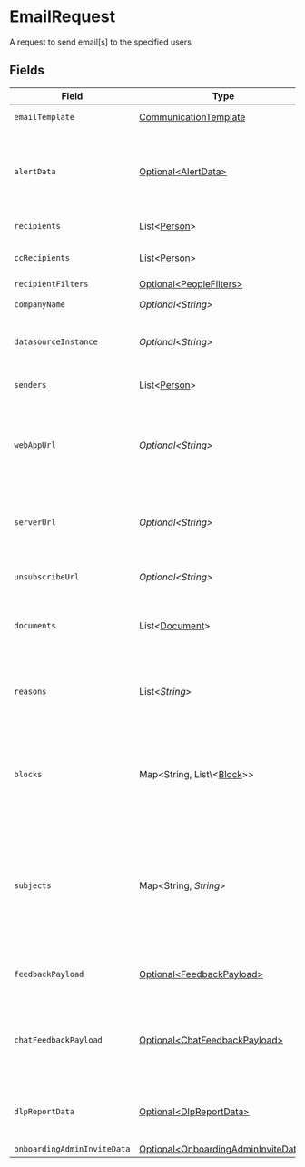 # EmailRequest

A request to send email[s] to the specified users


## Fields

| Field                                                                                                                                            | Type                                                                                                                                             | Required                                                                                                                                         | Description                                                                                                                                      |
| ------------------------------------------------------------------------------------------------------------------------------------------------ | ------------------------------------------------------------------------------------------------------------------------------------------------ | ------------------------------------------------------------------------------------------------------------------------------------------------ | ------------------------------------------------------------------------------------------------------------------------------------------------ |
| `emailTemplate`                                                                                                                                  | [CommunicationTemplate](../../models/components/CommunicationTemplate.md)                                                                        | :heavy_check_mark:                                                                                                                               | The type of email to send                                                                                                                        |
| `alertData`                                                                                                                                      | [Optional\<AlertData>](../../models/components/AlertData.md)                                                                                     | :heavy_minus_sign:                                                                                                                               | Admin alert related information that is used to construct the admin alert email                                                                  |
| `recipients`                                                                                                                                     | List\<[Person](../../models/components/Person.md)>                                                                                               | :heavy_minus_sign:                                                                                                                               | The people to send emails to                                                                                                                     |
| `ccRecipients`                                                                                                                                   | List\<[Person](../../models/components/Person.md)>                                                                                               | :heavy_minus_sign:                                                                                                                               | The people to CC for each email                                                                                                                  |
| `recipientFilters`                                                                                                                               | [Optional\<PeopleFilters>](../../models/components/PeopleFilters.md)                                                                             | :heavy_minus_sign:                                                                                                                               | N/A                                                                                                                                              |
| `companyName`                                                                                                                                    | *Optional\<String>*                                                                                                                              | :heavy_minus_sign:                                                                                                                               | Name of the company.                                                                                                                             |
| `datasourceInstance`                                                                                                                             | *Optional\<String>*                                                                                                                              | :heavy_minus_sign:                                                                                                                               | The instance ID of the datasource (if any)                                                                                                       |
| `senders`                                                                                                                                        | List\<[Person](../../models/components/Person.md)>                                                                                               | :heavy_minus_sign:                                                                                                                               | The people who triggered this email                                                                                                              |
| `webAppUrl`                                                                                                                                      | *Optional\<String>*                                                                                                                              | :heavy_minus_sign:                                                                                                                               | The URL of the client triggering the request, as received in the ClientConfig                                                                    |
| `serverUrl`                                                                                                                                      | *Optional\<String>*                                                                                                                              | :heavy_minus_sign:                                                                                                                               | The URL of the QE instance the email request is processed by.                                                                                    |
| `unsubscribeUrl`                                                                                                                                 | *Optional\<String>*                                                                                                                              | :heavy_minus_sign:                                                                                                                               | The URL to unsubscribe from emails.                                                                                                              |
| `documents`                                                                                                                                      | List\<[Document](../../models/components/Document.md)>                                                                                           | :heavy_minus_sign:                                                                                                                               | The documents this email request refers to                                                                                                       |
| `reasons`                                                                                                                                        | List\<*String*>                                                                                                                                  | :heavy_minus_sign:                                                                                                                               | Reasons this email request was sent. Will be shown directly to end user.                                                                         |
| `blocks`                                                                                                                                         | Map\<String, List\\<[Block](../../models/components/Block.md)>>                                                                                  | :heavy_minus_sign:                                                                                                                               | For building complex email UIs, we use a block structure that dictates what we create in the UI                                                  |
| `subjects`                                                                                                                                       | Map\<String, *String*>                                                                                                                           | :heavy_minus_sign:                                                                                                                               | Mapping of recipientIds to the email subject they are to receive. Optional and only meant for templates with Sendgrid subject set to {{subject}} |
| `feedbackPayload`                                                                                                                                | [Optional\<FeedbackPayload>](../../models/components/FeedbackPayload.md)                                                                         | :heavy_minus_sign:                                                                                                                               | Optional payload for feedback reporting.                                                                                                         |
| `chatFeedbackPayload`                                                                                                                            | [Optional\<ChatFeedbackPayload>](../../models/components/ChatFeedbackPayload.md)                                                                 | :heavy_minus_sign:                                                                                                                               | Payload for chat feedback reporting. Required when template is `CHAT_FEEDBACK`.                                                                  |
| `dlpReportData`                                                                                                                                  | [Optional\<DlpReportData>](../../models/components/DlpReportData.md)                                                                             | :heavy_minus_sign:                                                                                                                               | Dlp report metadata which is used to construct report email                                                                                      |
| `onboardingAdminInviteData`                                                                                                                      | [Optional\<OnboardingAdminInviteData>](../../models/components/OnboardingAdminInviteData.md)                                                     | :heavy_minus_sign:                                                                                                                               | N/A                                                                                                                                              |